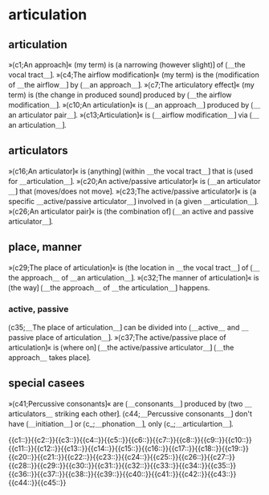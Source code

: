 # articulation

## articulation

»⟮c1;An approach⟯« (my term) is ⟮a narrowing (however slight)⟯ of ⟮＿the vocal tract＿⟯.
»⟮c4;The airflow modification⟯« (my term) is the ⟮modification of ＿the airflow＿⟯ by ⟮＿an approach＿⟯.
»⟮c7;The articulatory effect⟯« (my term) is ⟮the change in produced sound⟯ produced by ⟮＿the airflow modification＿⟯.
»⟮c10;An articulation⟯« is ⟮＿an approach＿⟯ produced by ⟮＿an articulator pair＿⟯.
»⟮c13;Articulation⟯« is ⟮＿airflow modification＿⟯ via ⟮＿an articulation＿⟯.

## articulators

»⟮c16;An articulator⟯« is ⟮anything⟯ ⟮within ＿the vocal tract＿⟯ that is ⟮used for ＿articulation＿⟯.
»⟮c20;An active/passive articulator⟯« is ⟮＿an articulator＿⟯ that ⟮moves/does not move⟯.
»⟮c23;The active/passive articulator⟯« is ⟮a specific ＿active/passive articulator＿⟯ involved in ⟮a given ＿articulation＿⟯.
»⟮c26;An articulator pair⟯« is ⟮the combination of⟯ ⟮＿an active and passive articulator＿⟯.

## place, manner

»⟮c29;The place of articulation⟯« is ⟮the location in ＿the vocal tract＿⟯ of ⟮＿the approach＿ of ＿an articulation＿⟯.
»⟮c32;The manner of articulation⟯« is ⟮the way⟯ ⟮＿the approach＿ of ＿the articulation＿⟯ happens.

### active, passive

⟮c35;＿The place of articulation＿⟯ can be divided into ⟮＿active＿ and ＿passive place of articulation＿⟯.
»⟮c37;The active/passive place of articulation⟯« is ⟮where on⟯ ⟮＿the active/passive articulator＿⟯ ⟮＿the approach＿ takes place⟯.

## special casees

»⟮c41;Percussive consonants⟯« are ⟮＿consonants＿⟯ produced by ⟮two ＿articulators＿ striking each other⟯.
⟮c44;＿Percussive consonants＿⟯ don't have ⟮＿initiation＿⟯ or ⟮c_;＿phonation＿⟯, only ⟮c_;＿articulartion＿⟯.

<span class="cloze-dump">{{c1::}}{{c2::}}{{c3::}}{{c4::}}{{c5::}}{{c6::}}{{c7::}}{{c8::}}{{c9::}}{{c10::}}{{c11::}}{{c12::}}{{c13::}}{{c14::}}{{c15::}}{{c16::}}{{c17::}}{{c18::}}{{c19::}}{{c20::}}{{c21::}}{{c22::}}{{c23::}}{{c24::}}{{c25::}}{{c26::}}{{c27::}}{{c28::}}{{c29::}}{{c30::}}{{c31::}}{{c32::}}{{c33::}}{{c34::}}{{c35::}}{{c36::}}{{c37::}}{{c38::}}{{c39::}}{{c40::}}{{c41::}}{{c42::}}{{c43::}}{{c44::}}{{c45::}}</span>